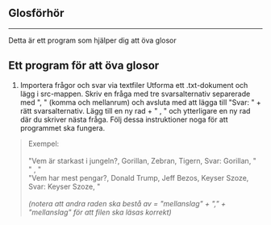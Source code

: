 Glosförhör
----------
----------
Detta är ett program som hjälper dig att öva glosor 

Ett program för att öva glosor
------------------------------

1. Importera frågor och svar via textfiler
Utforma ett .txt-dokument och lägg i src-mappen. Skriv en fråga med tre svarsalternativ separerade med ", " (komma och mellanrum) och avsluta med att lägga till "Svar: " + rätt svarsalternativ. Lägg till en ny rad + " , " och ytterligare en ny rad där du skriver nästa fråga. Följ dessa instruktioner noga för att programmet ska fungera. 

>Exempel: <br><br>
"Vem är starkast i jungeln?, Gorillan, Zebran, Tigern, Svar: Gorillan, "<br>
" , "<br>
"Vem har mest pengar?, Donald Trump, Jeff Bezos, Keyser Szoze, Svar: Keyser Szoze, "<br><br>
<em>(notera att andra raden ska bestå av = "mellanslag" + "," + "mellanslag" för att filen ska läsas korrekt)</em>
